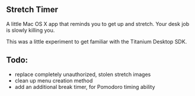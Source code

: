 Stretch Timer
---
A little Mac OS X app that reminds you to get up and stretch. Your desk job is slowly killing you. 

This was a little experiment to get familiar with the Titanium Desktop SDK.

Todo:
---
* replace completely unauthorized, stolen stretch images
* clean up menu creation method
* add an additional break timer, for Pomodoro timing ability
